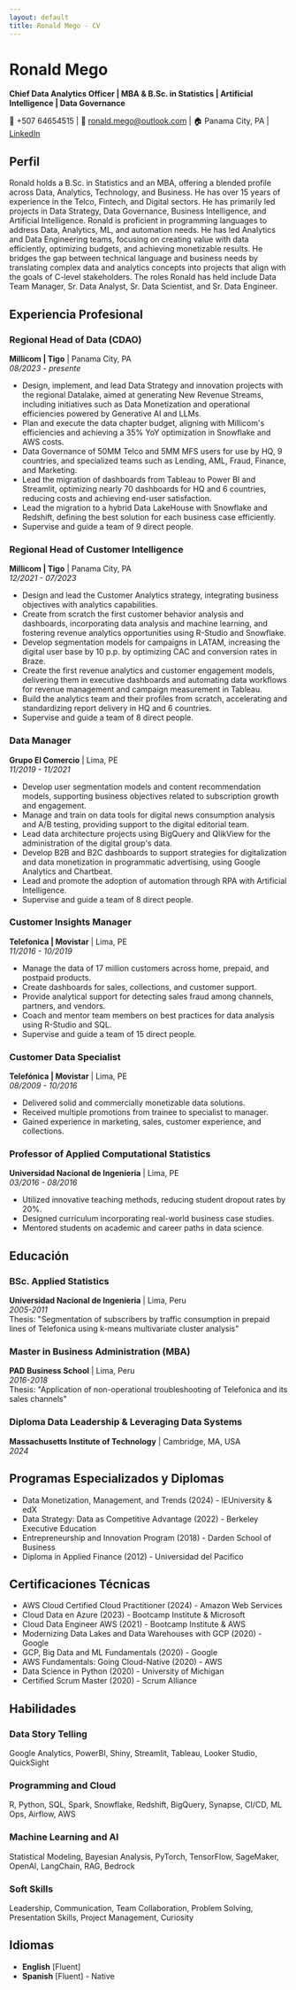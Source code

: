```yaml
---
layout: default
title: Ronald Mego - CV
---
```


# Ronald Mego

**Chief Data Analytics Officer | MBA & B.Sc. in Statistics | Artificial Intelligence | Data Governance**

📱 +507 64654515 | 📧 ronald.mego@outlook.com | 🏠 Panama City, PA | [LinkedIn](https://www.linkedin.com/in/ronaldmego/)

## Perfil

Ronald holds a B.Sc. in Statistics and an MBA, offering a blended profile across Data, Analytics, Technology, and Business. He has over 15 years of experience in the Telco, Fintech, and Digital sectors. He has primarily led projects in Data Strategy, Data Governance, Business Intelligence, and Artificial Intelligence. Ronald is proficient in programming languages to address Data, Analytics, ML, and automation needs. He has led Analytics and Data Engineering teams, focusing on creating value with data efficiently, optimizing budgets, and achieving monetizable results. He bridges the gap between technical language and business needs by translating complex data and analytics concepts into projects that align with the goals of C-level stakeholders. The roles Ronald has held include Data Team Manager, Sr. Data Analyst, Sr. Data Scientist, and Sr. Data Engineer.

## Experiencia Profesional

### Regional Head of Data (CDAO)
**Millicom | Tigo** | Panama City, PA  
*08/2023 - presente*

- Design, implement, and lead Data Strategy and innovation projects with the regional Datalake, aimed at generating New Revenue Streams, including initiatives such as Data Monetization and operational efficiencies powered by Generative AI and LLMs.
- Plan and execute the data chapter budget, aligning with Millicom's efficiencies and achieving a 35% YoY optimization in Snowflake and AWS costs.
- Data Governance of 50MM Telco and 5MM MFS users for use by HQ, 9 countries, and specialized teams such as Lending, AML, Fraud, Finance, and Marketing.
- Lead the migration of dashboards from Tableau to Power BI and Streamlit, optimizing nearly 70 dashboards for HQ and 6 countries, reducing costs and achieving end-user satisfaction.
- Lead the migration to a hybrid Data LakeHouse with Snowflake and Redshift, defining the best solution for each business case efficiently.
- Supervise and guide a team of 9 direct people.

### Regional Head of Customer Intelligence
**Millicom | Tigo** | Panama City, PA  
*12/2021 - 07/2023*

- Design and lead the Customer Analytics strategy, integrating business objectives with analytics capabilities.
- Create from scratch the first customer behavior analysis and dashboards, incorporating data analysis and machine learning, and fostering revenue analytics opportunities using R-Studio and Snowflake.
- Develop segmentation models for campaigns in LATAM, increasing the digital user base by 10 p.p. by optimizing CAC and conversion rates in Braze.
- Create the first revenue analytics and customer engagement models, delivering them in executive dashboards and automating data workflows for revenue management and campaign measurement in Tableau.
- Build the analytics team and their profiles from scratch, accelerating and standardizing report delivery in HQ and 6 countries.
- Supervise and guide a team of 8 direct people.

### Data Manager
**Grupo El Comercio** | Lima, PE  
*11/2019 - 11/2021*

- Develop user segmentation models and content recommendation models, supporting business objectives related to subscription growth and engagement.
- Manage and train on data tools for digital news consumption analysis and A/B testing, providing support to the digital editorial team.
- Lead data architecture projects using BigQuery and QlikView for the administration of the digital group's data.
- Develop B2B and B2C dashboards to support strategies for digitalization and data monetization in programmatic advertising, using Google Analytics and Chartbeat.
- Lead and promote the adoption of automation through RPA with Artificial Intelligence.
- Supervise and guide a team of 8 direct people.

### Customer Insights Manager
**Telefonica | Movistar** | Lima, PE  
*11/2016 - 10/2019*

- Manage the data of 17 million customers across home, prepaid, and postpaid products.
- Create dashboards for sales, collections, and customer support.
- Provide analytical support for detecting sales fraud among channels, partners, and vendors.
- Coach and mentor team members on best practices for data analysis using R-Studio and SQL.
- Supervise and guide a team of 15 direct people.

### Customer Data Specialist
**Telefónica | Movistar** | Lima, PE  
*08/2009 - 10/2016*

- Delivered solid and commercially monetizable data solutions.
- Received multiple promotions from trainee to specialist to manager.
- Gained experience in marketing, sales, customer experience, and collections.

### Professor of Applied Computational Statistics
**Universidad Nacional de Ingenieria** | Lima, PE  
*03/2016 - 08/2016*

- Utilized innovative teaching methods, reducing student dropout rates by 20%.
- Designed curriculum incorporating real-world business case studies.
- Mentored students on academic and career paths in data science.

## Educación

### BSc. Applied Statistics
**Universidad Nacional de Ingenieria** | Lima, Peru  
*2005-2011*  
Thesis: "Segmentation of subscribers by traffic consumption in prepaid lines of Telefonica using k-means multivariate cluster analysis"

### Master in Business Administration (MBA)
**PAD Business School** | Lima, Peru  
*2016-2018*  
Thesis: "Application of non-operational troubleshooting of Telefonica and its sales channels"

### Diploma Data Leadership & Leveraging Data Systems
**Massachusetts Institute of Technology** | Cambridge, MA, USA  
*2024*

## Programas Especializados y Diplomas

- Data Monetization, Management, and Trends (2024) - IEUniversity & edX
- Data Strategy: Data as Competitive Advantage (2022) - Berkeley Executive Education
- Entrepreneurship and Innovation Program (2018) - Darden School of Business
- Diploma in Applied Finance (2012) - Universidad del Pacifico

## Certificaciones Técnicas

- AWS Cloud Certified Cloud Practitioner (2024) - Amazon Web Services
- Cloud Data en Azure (2023) - Bootcamp Institute & Microsoft
- Cloud Data Engineer AWS (2021) - Bootcamp Institute & AWS
- Modernizing Data Lakes and Data Warehouses with GCP (2020) - Google
- GCP, Big Data and ML Fundamentals (2020) - Google
- AWS Fundamentals: Going Cloud-Native (2020) - AWS
- Data Science in Python (2020) - University of Michigan
- Certified Scrum Master (2020) - Scrum Alliance

## Habilidades

### Data Story Telling
Google Analytics, PowerBI, Shiny, Streamlit, Tableau, Looker Studio, QuickSight

### Programming and Cloud
R, Python, SQL, Spark, Snowflake, Redshift, BigQuery, Synapse, CI/CD, ML Ops, Airflow, AWS

### Machine Learning and AI
Statistical Modeling, Bayesian Analysis, PyTorch, TensorFlow, SageMaker, OpenAI, LangChain, RAG, Bedrock

### Soft Skills
Leadership, Communication, Team Collaboration, Problem Solving, Presentation Skills, Project Management, Curiosity

## Idiomas

- **English** [Fluent]
- **Spanish** [Fluent] - Native